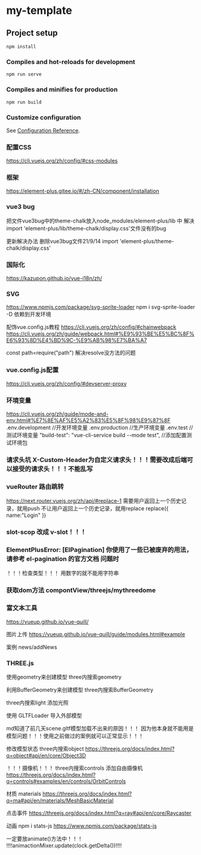 # my-template

## Project setup
```
npm install
```

### Compiles and hot-reloads for development
```
npm run serve
```

### Compiles and minifies for production
```
npm run build
```

### Customize configuration
See [Configuration Reference](https://cli.vuejs.org/config/).
### 配置CSS
https://cli.vuejs.org/zh/config/#css-modules
### 框架
https://element-plus.gitee.io/#/zh-CN/component/installation

### vue3 bug
把文件vue3bug中的theme-chalk放入node_modules/element-plus/lib 中
解决import 'element-plus/lib/theme-chalk/display.css'文件没有的bug

更新解决办法 删除vue3bug文件21/9/14
import 'element-plus/theme-chalk/display.css'
### 国际化
https://kazupon.github.io/vue-i18n/zh/

### SVG
https://www.npmjs.com/package/svg-sprite-loader
npm i svg-sprite-loader -D 依赖到开发环境

配饰vue.config.js教程
https://cli.vuejs.org/zh/config/#chainwebpack
https://cli.vuejs.org/zh/guide/webpack.html#%E9%93%BE%E5%BC%8F%E6%93%8D%E4%BD%9C-%E9%AB%98%E7%BA%A7

const path=require("path")
解决resolve没方法的问题

### vue.config.js配置
https://cli.vuejs.org/zh/config/#devserver-proxy

### 环境变量
https://cli.vuejs.org/zh/guide/mode-and-env.html#%E7%8E%AF%E5%A2%83%E5%8F%98%E9%87%8F
.env.development  //开发环境变量
.env.production   //生产环境变量
.env.test         //测试环境变量
"build-test": "vue-cli-service build --mode test",  //添加配置测试环境包

### 请求头坑 X-Custom-Header为自定义请求头！！！需要改成后端可以接受的请求头！！！不能乱写


### vueRouter 路由跳转
https://next.router.vuejs.org/zh/api/#replace-1
需要用户返回上一个历史记录，就用push
不让用户返回上一个历史记录，就用replace
replace({
    name:"Login"
})


### slot-scop 改成 v-slot！！！

### ElementPlusError: [ElPagination] 你使用了一些已被废弃的用法，请参考 el-pagination 的官方文档 问题时
！！！检查类型！！！
用数字的就不能用字符串

### 获取dom方法 compontView/threejs/mythreedome

### 富文本工具
https://vueup.github.io/vue-quill/

图片上传
https://vueup.github.io/vue-quill/guide/modules.html#example

案例  news/addNews

### THREE.js

使用geometry来创建模型 three内搜索geometry

利用BufferGeometry来创建模型 three内搜索BufferGeometry

three内搜索light 添加光照

使用 GLTFLoader 导入外部模型

md知道了前几天scene.gltf模型加载不出来的原因！！！
因为他本身就不能用是模型问题！！！使用之前做过的案例就可以正常显示！！！

修改模型状态   three内搜索object
https://threejs.org/docs/index.html?q=object#api/en/core/Object3D

！！！摄像机！！！
three内搜索controls 添加自由摄像机
https://threejs.org/docs/index.html?q=controls#examples/en/controls/OrbitControls

材质
materials
https://threejs.org/docs/index.html?q=ma#api/en/materials/MeshBasicMaterial


点击事件
https://threejs.org/docs/index.html?q=ray#api/en/core/Raycaster

动画  npm i stats-js
https://www.npmjs.com/package/stats-js

一定要放animate()方法中！！！
!!!!animactionMixer.update(clock.getDelta())!!!!
